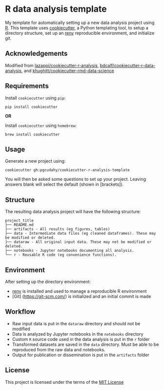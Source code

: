R data analysis template
========================

My template for automatically setting up a new data analysis project using [R](https://www.r-project.org/about.html).
This template uses [cookiecutter](https://github.com/audreyr/cookiecutter), a Python templating tool, to setup a directory structure,
set up an [renv](https://rstudio.github.io/renv/) reproducible environment, and initialize git.

Acknowledgements
----------------
Modified from [lazappi/cookiecutter-r-analysis](https://github.com/lazappi/cookiecutter-r-analysis), 
[bdcalf/cookiecutter-r-data-analysis](https://github.com/bdcaf/cookiecutter-r-data-analysis),
and [khughitt/cookiecutter-rmd-data-science](https://github.com/khughitt/cookiecutter-rmd-data-science)

Requirements
------------

Install `cookiecutter` using `pip`:

```
pip install cookiecutter
```

**OR**

Install `cookiecutter` using `homebrew`:

```
brew install cookiecutter
```

Usage
-----

Generate a new project using:

```
cookiecutter gh:pgcudahy/cookiecutter-r-analysis-template
```

You will then be asked some questions to set up your project. Leaving answers
blank will select the default (shown in [brackets]).

Structure
---------

The resulting data analysis project will have the following structure:
```
project_title
├── README.md
├── artifacts - All results (eg figures, tables)
├── data - Intermediate data files (eg cleaned dataframes). These may be modified or deleted.
├── dataraw - All original input data. These may not be modified or deleted. 
├── notebooks - Jupyter notebooks documenting all analysis.
└── r - Reusable R code (eg convenience functions).
```

Environment
-----------

  After setting up the directory environment:
  + [renv](https://rstudio.github.io/renv/) is installed and used to manage a reproducible R environment
  + [Git] (https://git-scm.com/) is initialized and an initial commit is made

Workflow
--------

 + Raw input data is put in the `dataraw` directory and should not be modified
 + Data is analyzed by Jupyter notebooks in the `notebooks` directory
 + Custom `R` source code used in the data analysis is put in the `r` folder
 + Transformed datasets are saved in the `data` directory. Must be able to be reproduced from the raw data and notebooks.
 + Output for publication or dissemination is put in the `artifacts` folder

License
-------

This project is licensed under the terms of the [MIT License](/LICENSE)
